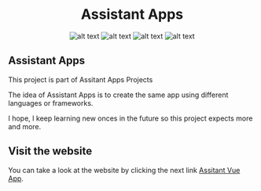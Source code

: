 <div align="center">
<h1>Assistant Apps </h1>
  
![alt text](https://img.shields.io/badge/My%20first%20website-2.1.2-green)  ![alt text](https://img.shields.io/badge/Made%20by-Max-brightgreen) ![alt text](https://img.shields.io/badge/Project-Assistant%20Apps-coral) ![alt text](https://img.shields.io/badge/Made%20with-Vue-mint)
</div>

## Assistant Apps

This project is part of Assitant Apps Projects

The idea of Assistant Apps is to create the same app using different languages or frameworks.

I hope, I keep learning new onces in the future so this project expects more and more.

## Visit the website

You can take a look at the website by clicking the next link
[Assitant Vue App](https://vue-assistant-app.netlify.app/).
